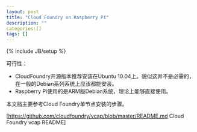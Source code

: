 ```yaml
---
layout: post
title: "Cloud Foundry on Raspberry Pi"
description: ""
categories:[] 
tags: []
---
```

{% include JB/setup %}

可行性：

* CloudFoundry开源版本推荐安装在Ubuntu 10.04上。貌似这并不是必需的，在一般的Debian系列系统上应该都能安装。   
* Raspberry Pi使用的是ARM版Debian系统，理论上能够直接使用。    

本文档主要参考Cloud Foundry单节点安装的步骤。

[https://github.com/cloudfoundry/vcap/blob/master/README.md Cloud Foundry vcap README]
